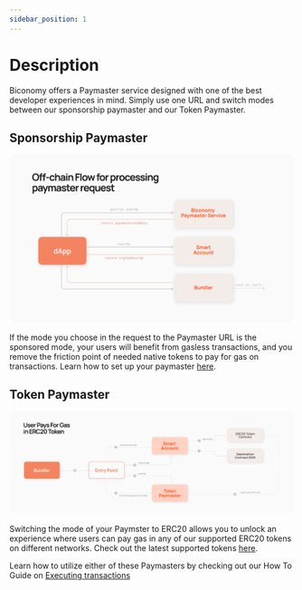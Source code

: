 ```yaml
---
sidebar_position: 1
---
```

# Description

Biconomy offers a Paymaster service designed with one of the best developer experiences in mind. Simply use one URL and switch modes between our sponsorship paymaster and our Token Paymaster. 

## Sponsorship Paymaster

![Sponsored](../../images/overview/sponsored.png)

If the mode you choose in the request to the Paymaster URL is the sponsored mode, your users will benefit from gasless transactions, and you remove the friction point of needed native tokens to pay for gas on transactions. Learn how to set up your paymaster [here](/docs/dashboard/paymaster).

## Token Paymaster

![Erc20](../../images/overview/erc20gas.png)

Switching the mode of your Paymster to ERC20 allows you to unlock an experience where users can pay gas in any of our supported ERC20 tokens on different networks. Check out the latest supported tokens [here](/docs/supportedchains/supportedTokens).

Learn how to utilize either of these Paymasters by checking out our How To Guide on [Executing transactions](/docs/category/executing-transactions)